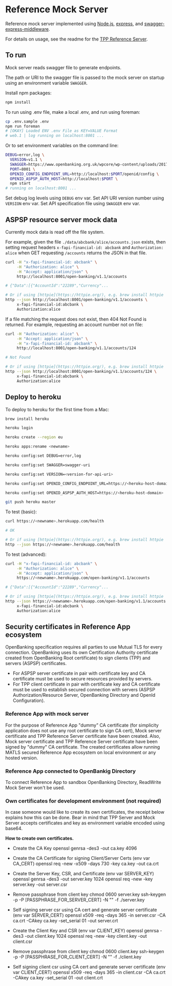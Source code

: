# Reference Mock Server

Reference mock server implemented using
[Node.js](https://nodejs.org/),
[express](https://github.com/expressjs/express), and
[swagger-express-middleware](https://github.com/BigstickCarpet/swagger-express-middleware).

For details on usage, see the readme for the
[TPP Reference Server](https://github.com/OpenBankingUK/tpp-reference-server#readme).

## To run

Mock server reads swagger file to generate endpoints.

The path or URI to the swagger file is passed to
the mock server on startup using an environment variable `SWAGGER`.

Install npm packages:

```sh
npm install
```

To run using .env file, make a local .env, and run using foreman:

```sh
cp .env.sample .env
npm run foreman
# [OKAY] Loaded ENV .env File as KEY=VALUE Format
# web.1 | log running on localhost:8001 ...
```

Or to set environment variables on the command line:

```sh
DEBUG=error,log \
  VERSION=v1.1 \
  SWAGGER=https://www.openbanking.org.uk/wpcore/wp-content/uploads/2017/09/account-info-1-1-0-swagger.json \
  PORT=8001 \
  OPENID_CONFIG_ENDPOINT_URL=http://localhost:$PORT/openid/config \
  OPENID_ASPSP_AUTH_HOST=http://localhost:$PORT \
  npm start
# running on localhost:8001 ...
```

Set debug log levels using `DEBUG` env var.
Set API URI version number using `VERSION` env var.
Set API specification file using `SWAGGER` env var.

## ASPSP resource server mock data

Currently mock data is read off the file system.

For example, given the file
`./data/abcbank/alice/accounts.json` exists, then setting
request headers `x-fapi-financial-id: abcbank` and `Authorization: alice` when
GET requesting `/accounts` returns the JSON in that file.

```sh
curl -H "x-fapi-financial-id: abcbank" \
     -H "Authorization: alice" \
     -H "Accept: application/json" \
     http://localhost:8001/open-banking/v1.1/accounts

# {"Data":[{"AccountId":"22289","Currency"...

# Or if using [httpie](https://httpie.org/), e.g. brew install httpie
http --json http://localhost:8001/open-banking/v1.1/accounts \
     x-fapi-financial-id:abcbank \
     Authorization:alice

```

If a file matching the request does not exist, then 404 Not Found is returned.
For example, requesting an account number not on file:

```sh
curl -H "Authorization: alice" \
     -H "Accept: application/json" \
     -H "x-fapi-financial-id: abcbank" \
     http://localhost:8001/open-banking/v1.1/accounts/124

# Not Found

# Or if using [httpie](https://httpie.org/), e.g. brew install httpie
http --json http://localhost:8001/open-banking/v1.1/accounts/124 \
     x-fapi-financial-id:abcbank \
     Authorization:alice
```

## Deploy to heroku

To deploy to heroku for the first time from a Mac:

```sh
brew install heroku

heroku login

heroku create --region eu

heroku apps:rename <newname>

heroku config:set DEBUG=error,log

heroku config:set SWAGGER=swagger-uri

heroku config:set VERSION=<version-for-api-uri>

heroku config:set OPENID_CONFIG_ENDPOINT_URL=https://<heroku-host-domain>/openid/config

heroku config:set OPENID_ASPSP_AUTH_HOST=https://<heroku-host-domain>

git push heroku master
```

To test (basic):
```sh
curl https://<newname>.herokuapp.com/health

# OK

# Or if using [httpie](https://httpie.org/), e.g. brew install httpie
http --json https://<newname>.herokuapp.com/health

```

To test (advanced):
```sh
curl -H "x-fapi-financial-id: abcbank" \
     -H "Authorization: alice" \
     -H "Accept: application/json" \
     https://<newname>.herokuapp.com/open-banking/v1.1/accounts

# {"Data":[{"AccountId":"22289","Currency"...

# Or if using [httpie](https://httpie.org/), e.g. brew install httpie
http --json https://<newname>.herokuapp.com/open-banking/v1.1/accounts \
     x-fapi-financial-id:abcbank \
     Authorization:alice

```

## Security certificates in Reference App ecosystem

OpenBanking specification requires all parties to use Mutual TLS for every connection. OpenBanking uses its own Certification Authority certificate created from OpenBanking Root certificate) to sign clients (TPP) and servers (ASPSP) certificates.
- For ASPSP server certificate in pair with certificate key and CA certificate must be used to secure resources provided by servers.
- For TPP client certificate in pair with certificate key and CA certificate must be used to establish secured connection with servers (ASPSP Authorization/Resource Server, OpenBanking Directory and OpenId Configuration).

### Reference App with mock server
For the purpose of Reference App "dummy" CA certificate (for simplicity application does not use any root certificate to sign CA cert), Mock server certificate and TPP Reference Server certificate have been created. Also, Mock server certificate and TPP Reference Server certificate have been signed by "dummy" CA certificate.
The created certificates allow running MATLS secured Reference App ecosystem on local environment or any hosted version.

### Reference App connected to OpenBankig Directory
To connect Reference App to sandbox OpenBanking Directory, ReadWrite Mock Server won't be used.

### Own certificates for development environment (not required)
In case someone would like to create its own certificates, the receipt below explains how this can be done. Bear in mind that TPP Server and Mock Server accepts certificates and key as environment variable encoded using base64. 

**How to create own certificates.**

- Create the CA Key
openssl genrsa -des3 -out ca.key 4096

- Create the CA Certificate for signing Client/Server Certs (env var CA_CERT)
openssl req -new -x509 -days 730 -key ca.key -out ca.crt

- Create the Server Key, CSR, and Certificate (env var SERVER_KEY)
openssl genrsa -des3 -out server.key 1024
openssl req -new -key server.key -out server.csr

- Remove passphrase from client key 
chmod 0600 server.key
ssh-keygen -p -P [PASSPHRASE_FOR_SERVER_CERT] -N ""  -f ./server.key

- Self signing server csr using CA cert and generate server certificate (env var SERVER_CERT)
openssl x509 -req -days 365 -in server.csr -CA ca.crt -CAkey ca.key -set_serial 01 -out server.crt

- Create the Client Key and CSR (env var CLIENT_KEY)
openssl genrsa -des3 -out client.key 1024
openssl req -new -key client.key -out client.csr

- Remove passphrase from client key 
chmod 0600 client.key
ssh-keygen -p -P [PASSPHRASE_FOR_CLIENT_CERT] -N ""  -f ./client.key

- Self signing client csr using CA cert and generate server certificate (env var CLIENT_CERT)
openssl x509 -req -days 365 -in client.csr -CA ca.crt -CAkey ca.key -set_serial 01 -out client.crt